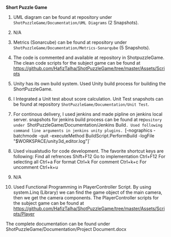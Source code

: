 **Short Puzzle Game**
1. UML diagram can be found at repository under `ShotPuzzleGame/Documentation/UML Diagrams` (2 Snapshots).

2. N/A

3. Metrics (Sonarcube) can be found at repository under `ShotPuzzleGame/Documentation/Metrics-Sonarqube` (5 Snapshots).

4. The code is commented and available at repository in ShotpuzzleGame. The clean code scripts for the subject game can be found at
https://github.com/HafizTalha/ShotPuzzleGame/tree/master/Assets/Scripts

5. Unity has its own build system. Used Unity build process for building the ShortPuzzleGame.

6. I Integrated a Unit test about score calculation. Unit Test snapshots can be found at repository `ShotPuzzleGame/Documentation/Unit Test`.

7. For continous delivery, I used jenkins and made pipline on jenkins local server. snapshots for jenkins build process can be found at rep`ository under `ShotPuzzleGame/Documentation/Jenkins Build`.
Used following command line arguments in jenkins unity plugins. `[-nographics -batchmode -quit -executeMethod BuildScript.PerformBuild -logFile "$WORKSPACE/unity3d_editor.log"]`

8.  Used visualstudio for code development. The favorite shortcut keys are following: Find all refrences Shift+F12 Go to implementation Ctrl+F12 For selecting all Ctrl+a For format Ctrl+k For comment Ctrl+k+c For uncomment Ctrl+k+u

9. N/A

10. Used Functional Programming in PlayerController Script. By using system.Linq (Library) we can find the game object of the main camera, then we get the camera components. The PlayerController scripts for the subject game can be found at
https://github.com/HafizTalha/ShotPuzzleGame/tree/master/Assets/Scripts/Player

The complete documentation can be found under ShotPuzzleGame/Documentation/Project Document.docx
